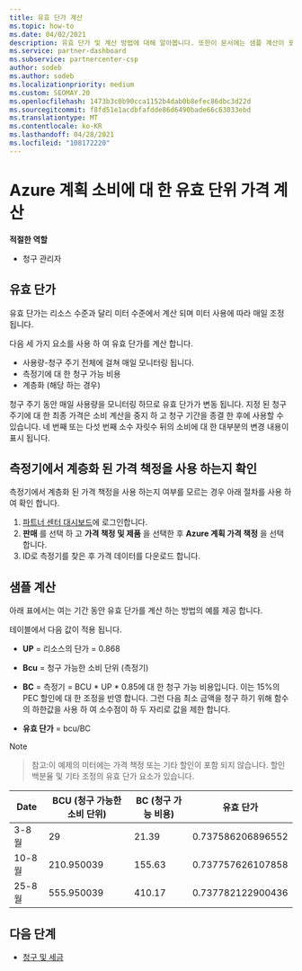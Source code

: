 ```yaml
---
title: 유효 단가 계산
ms.topic: how-to
ms.date: 04/02/2021
description: 유효 단가 및 계산 방법에 대해 알아봅니다. 또한이 문서에는 샘플 계산이 포함 되어 있습니다.
ms.service: partner-dashboard
ms.subservice: partnercenter-csp
author: sodeb
ms.author: sodeb
ms.localizationpriority: medium
ms.custom: SEOMAY.20
ms.openlocfilehash: 1473b3c0b90cca1152b4dab0b8efec86dbc3d22d
ms.sourcegitcommit: f8fd51e1acdbfafdde86d6490bade66c63033ebd
ms.translationtype: MT
ms.contentlocale: ko-KR
ms.lasthandoff: 04/28/2021
ms.locfileid: "108172220"
---
```

# <a name="effective-unit-price-calculation-for-azure-plan-consumption"></a>Azure 계획 소비에 대 한 유효 단위 가격 계산

**적절한 역할**

- 청구 관리자

## <a name="the-effective-unit-price"></a>유효 단가

유효 단가는 리소스 수준과 달리 미터 수준에서 계산 되며 미터 사용에 따라 매일 조정 됩니다.

다음 세 가지 요소를 사용 하 여 유효 단가를 계산 합니다.

- 사용량-청구 주기 전체에 걸쳐 매일 모니터링 됩니다.
- 측정기에 대 한 청구 가능 비용
- 계층화 (해당 하는 경우)

청구 주기 동안 매일 사용량을 모니터링 하므로 유효 단가가 변동 됩니다. 지정 된 청구 주기에 대 한 최종 가격은 소비 계산을 중지 하 고 청구 기간을 종결 한 후에 사용할 수 있습니다. 네 번째 또는 다섯 번째 소수 자릿수 뒤의 소비에 대 한 대부분의 변경 내용이 표시 됩니다.

## <a name="find-out-whether-your-meter-uses-tiered-pricing"></a>측정기에서 계층화 된 가격 책정을 사용 하는지 확인

측정기에서 계층화 된 가격 책정을 사용 하는지 여부를 모르는 경우 아래 절차를 사용 하 여 확인 합니다. 

1. [파트너 센터 대시보드](https://partner.microsoft.com/dashboard/)에 로그인합니다.
2. **판매** 를 선택 하 고 **가격 책정 및 제품** 을 선택한 후 **Azure 계획 가격 책정** 을 선택 합니다.
3. ID로 측정기를 찾은 후 가격 데이터를 다운로드 합니다. 

## <a name="sample-calculation"></a>샘플 계산

아래 표에서는 여는 기간 동안 유효 단가를 계산 하는 방법의 예를 제공 합니다.

테이블에서 다음 값이 적용 됩니다. 

- **UP** = 리소스의 단가 = 0.868

- **Bcu** = 청구 가능한 소비 단위 (측정기)

- **BC** = 측정기 = BCU * UP * 0.85에 대 한 청구 가능 비용입니다. 이는 15%의 PEC 할인에 대 한 조정을 반영 합니다. 그런 다음 최소 금액을 청구 하기 위해 함수의 하한값을 사용 하 여 소수점이 하 두 자리로 값을 제한 합니다. 

- **유효 단가** = bcu/BC

>[!NOTE]

>참고:이 예제의 미터에는 가격 책정 또는 기타 할인이 포함 되지 않습니다. 할인 백분율 및 기타 조정의 유효 단가 요소가 있습니다.


| Date | BCU (청구 가능한 소비 단위) | BC (청구 가능 비용) | 유효 단가 |
| ------ | ----------- | ----------- | ----------- |  
| 3-8 월 | 29 | 21.39 | 0.737586206896552 |
| 10-8 월 | 210.950039 | 155.63 | 0.737757626107858 |
| 25-8 월 | 555.950039 | 410.17 | 0.737782122900436 |

## <a name="next-steps"></a>다음 단계

- [청구 및 세금](billing.md)
